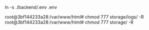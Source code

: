 ln -s ./backend/.env .env

root@3bf144233a28:/var/www/html# chmod 777 storage/logs/ -R
root@3bf144233a28:/var/www/html# chmod 777 storage/ -R